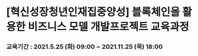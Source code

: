 ﻿# [혁신성장청년인재집중양성] 블록체인을 활용한 비즈니스 모델 개발프로젝트 교육과정
 
 ### 교육기간 : 2021.5.25 (화) 09:00 ~ 2021.11.25 (목) 18:00
